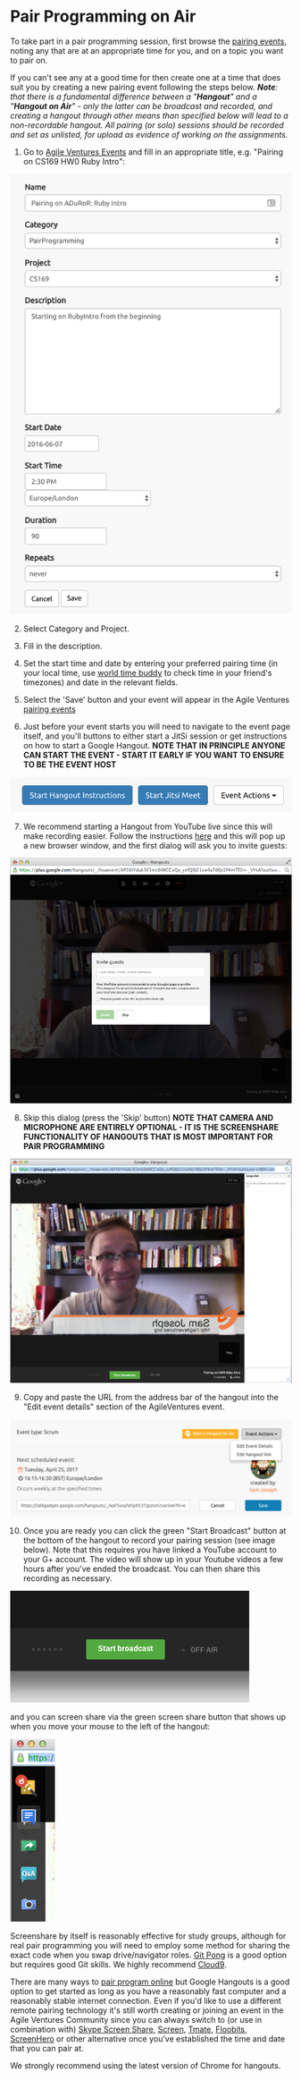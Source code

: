 # Pair Programming on Air

To take part in a pair programming session, first browse the [pairing events](http://www.agileventures.org/events), noting any that are at an appropriate time for you, and on a topic you want to pair on.

If you can't see any at a good time for then create one at a time that does suit you by creating a new pairing event following the steps below. ***Note**: that there is a fundamental difference between a "**Hangout**" and a "**Hangout on Air**" - only the latter can be broadcast and recorded, and creating a hangout through other means than specified below will lead to a non-recordable hangout. All pairing (or solo) sessions should be recorded and set as unlisted, for upload as evidence of working on the assignments.*

1. Go to [Agile Ventures Events](https://www.agileventures.org/events/new) and fill in an appropriate title, e.g. "Pairing on CS169 HW0 Ruby Intro":

![](https://raw.githubusercontent.com/AgileVentures/AgileVentures/master/images/pair_programming_on_air/pp-on-air.png)

2. Select Category and Project.

3. Fill in the description.

4. Set the start time and date by entering your preferred pairing time (in your local time, use [world time buddy](http://www.worldtimebuddy.com/) to check time in your friend's timezones) and date in the relevant fields.

5. Select the 'Save' button and your event will appear in the Agile Ventures [pairing events](http://www.agileventures.org/events)

6. Just before your event starts you will need to navigate to the event page itself, and you'll buttons to either start a JitSi session or get instructions on how to start a Google Hangout. **NOTE THAT IN PRINCIPLE ANYONE CAN START THE EVENT - START IT EARLY IF YOU WANT TO ENSURE TO BE THE EVENT HOST**

![](https://raw.githubusercontent.com/AgileVentures/AgileVentures/master/images/pair_programming_on_air/hangouts_or_jitsi.png)

7. We recommend starting a Hangout from YouTube live since this will make recording easier.  Follow the instructions [here](https://support.google.com/youtube/answer/7083786) and this will pop up a new browser window, and the first dialog will ask you to invite guests:

![](https://raw.githubusercontent.com/AgileVentures/AgileVentures/master/images/pair_programming_on_air/hangout_starting.png)

8. Skip this dialog (press the 'Skip' button) **NOTE THAT CAMERA AND MICROPHONE ARE ENTIRELY OPTIONAL - IT IS THE SCREENSHARE FUNCTIONALITY OF HANGOUTS THAT IS MOST IMPORTANT FOR PAIR PROGRAMMING**

![](https://raw.githubusercontent.com/AgileVentures/AgileVentures/master/images/pair_programming_on_air/hangout_started.png)

9. Copy and paste the URL from the address bar of the hangout into the "Edit event details" section of the AgileVentures event.

![](https://raw.githubusercontent.com/AgileVentures/AgileVentures/master/images/pair_programming_on_air/updating_hangout_link.png)

10. Once you are ready you can click the green "Start Broadcast" button at the bottom of the hangout to record your pairing session (see image below). Note that this requires you have linked a YouTube account to your G+ account. The video will show up in your Youtube videos a few hours after you've ended the broadcast. You can then share this recording as necessary.

![](https://raw.githubusercontent.com/AgileVentures/AgileVentures/master/images/pair_programming_on_air/start_broadcast_button.png)

and you can screen share via the green screen share button that shows up when you move your mouse to the left of the hangout:

![](https://raw.githubusercontent.com/AgileVentures/AgileVentures/master/images/pair_programming_on_air/screen_share_button.png)

Screenshare by itself is reasonably effective for study groups, although for real pair programming you will need to employ some method for sharing the exact code when you swap drive/navigator roles. [Git Pong](http://agileventures.org/remote-pair-programming/pair-programming-protocols/github-pong) is a good option but requires good Git skills. We highly recommend [Cloud9](https://c9.io/).

There are many ways to [pair program online](http://agileventures.org/remote-pair-programming) but Google Hangouts is a good option to get started as long as you have a reasonably fast computer and a reasonably stable internet connection. Even if you'd like to use a different remote pairing technology it's still worth creating or joining an event in the Agile Ventures Community since you can always switch to (or use in combination with) [Skype Screen Share](http://www.skype.com/), [Screen](http://www.gnu.org/software/screen/), [Tmate](http://tmate.io/), [Floobits](https://floobits.com/), [ScreenHero](http://screenhero.com/) or other alternative once you've established the time and date that you can pair at.

We strongly recommend using the latest version of Chrome for hangouts.
